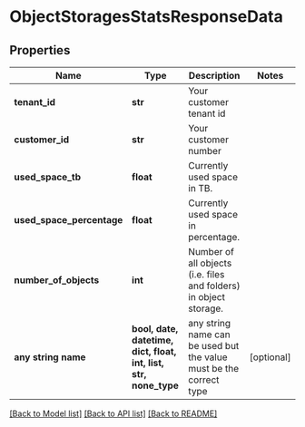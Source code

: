 # ObjectStoragesStatsResponseData


## Properties
Name | Type | Description | Notes
------------ | ------------- | ------------- | -------------
**tenant_id** | **str** | Your customer tenant id | 
**customer_id** | **str** | Your customer number | 
**used_space_tb** | **float** | Currently used space in TB. | 
**used_space_percentage** | **float** | Currently used space in percentage. | 
**number_of_objects** | **int** | Number of all objects (i.e. files and folders) in object storage. | 
**any string name** | **bool, date, datetime, dict, float, int, list, str, none_type** | any string name can be used but the value must be the correct type | [optional]

[[Back to Model list]](../README.md#documentation-for-models) [[Back to API list]](../README.md#documentation-for-api-endpoints) [[Back to README]](../README.md)


